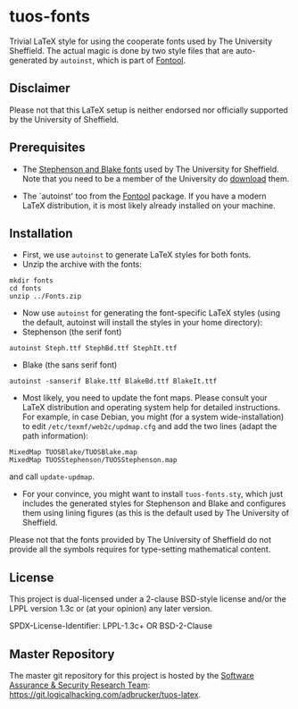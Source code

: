 # tuos-fonts

Trivial LaTeX style for using the cooperate fonts used by The
University Sheffield. The actual magic is done by two style files that
are auto-generated by `autoinst`, which is part of
[Fontool](https://www.ctan.org/tex-archive/fonts/utilities/fontools/).

## Disclaimer

Please not that this LaTeX setup is neither endorsed nor officially
supported by the University of Sheffield.

## Prerequisites 

* The
  [Stephenson and Blake fonts](https://www.sheffield.ac.uk/marketing/visual-identity/downloads/fonts)
  used by The University for Sheffield. Note that you need to be a
  member of the University do
  [download](https://www.sheffield.ac.uk/polopoly_fs/1.15319!/file/Fonts.zip)
  them.

* The `autoinst' too from the
  [Fontool](https://www.ctan.org/tex-archive/fonts/utilities/fontools/)
  package. If you have a modern LaTeX distribution, it is most likely
  already installed on your machine. 


## Installation 

* First, we use `autoinst` to generate LaTeX styles
  for both fonts.
* Unzip the archive with the fonts:
```
mkdir fonts
cd fonts 
unzip ../Fonts.zip 
```
  * Now use `autoinst` for generating the font-specific LaTeX
    styles (using the default, autoinst will install the styles
    in your home directory):
   * Stephenson (the serif font) 
```
autoinst Steph.ttf StephBd.ttf StephIt.ttf
```
   * Blake (the sans serif font) 
```
autoinst -sanserif Blake.ttf BlakeBd.ttf BlakeIt.ttf 
```
* Most likely, you need to update the font maps. Please consult
  your LaTeX distribution and operating system help for detailed
  instructions. For example, in case Debian, you might (for a
  system wide-installation) to edit
  `/etc/texmf/web2c/updmap.cfg` and add the two lines (adapt the
  path information):
  
```
MixedMap TUOSBlake/TUOSBlake.map
MixedMap TUOSStephenson/TUOSStephenson.map
```
  and call `update-updmap`.

* For your convince, you might want to install `tuos-fonts.sty`, which
  just includes the generated styles for Stephenson and Blake and
  configures them using lining figures (as this is the default used by
  The University of Sheffield.

Please not that the fonts provided by The University of Sheffield do
not provide all the symbols requires for type-setting mathematical
content.

## License

This project is dual-licensed under a 2-clause BSD-style license and/or 
the LPPL version 1.3c or (at your opinion) any later version. 

SPDX-License-Identifier: LPPL-1.3c+ OR BSD-2-Clause

## Master Repository

The master git repository for this project is hosted by the [Software
Assurance & Security Research Team](https://logicalhacking.com):
<https://git.logicalhacking.com/adbrucker/tuos-latex>.
